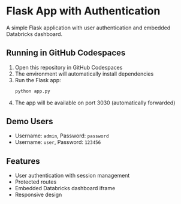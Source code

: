 # Flask App with Authentication

A simple Flask application with user authentication and embedded Databricks dashboard.

## Running in GitHub Codespaces

1. Open this repository in GitHub Codespaces
2. The environment will automatically install dependencies
3. Run the Flask app:
   ```bash
   python app.py
   ```
4. The app will be available on port 3030 (automatically forwarded)

## Demo Users

- Username: `admin`, Password: `password`
- Username: `user`, Password: `123456`

## Features

- User authentication with session management
- Protected routes
- Embedded Databricks dashboard iframe
- Responsive design
